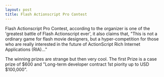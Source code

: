 ```yaml
---
layout: post
title: Flash Actionscript Pro Contest
---
```


Flash Actionscript Pro Contest, according to the organizer is one of the 'greatest battle of Flash Actionscript ever', it also claims that, "This is not a ordinary game for flash movie designers, but a hyper-competition for those who are really interested in the future of ActionScript Rich Internet Applications (RIA)..."

The winning prizes are strange but then very cool. The first Prize is a case prize of $600 and "Long-term developer contract 1st piority up to USD $100,000".